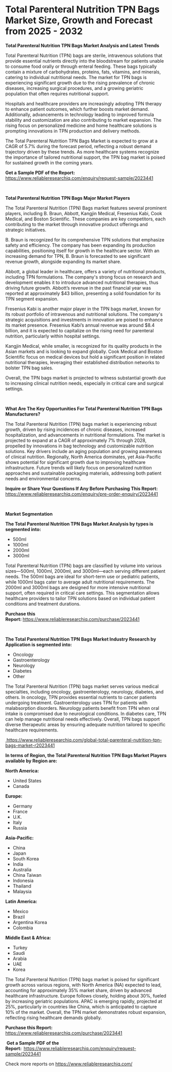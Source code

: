 <p><h1>Total Parenteral Nutrition TPN Bags Market Size, Growth and Forecast from 2025 - 2032</h1></p><p><strong>Total Parenteral Nutrition TPN Bags Market Analysis and Latest Trends</strong></p>
<p><p>Total Parenteral Nutrition (TPN) bags are sterile, intravenous solutions that provide essential nutrients directly into the bloodstream for patients unable to consume food orally or through enteral feeding. These bags typically contain a mixture of carbohydrates, proteins, fats, vitamins, and minerals, catering to individual nutritional needs. The market for TPN bags is experiencing significant growth due to the rising prevalence of chronic diseases, increasing surgical procedures, and a growing geriatric population that often requires nutritional support. </p><p>Hospitals and healthcare providers are increasingly adopting TPN therapy to enhance patient outcomes, which further boosts market demand. Additionally, advancements in technology leading to improved formula stability and customization are also contributing to market expansion. The rising focus on personalized medicine and home healthcare solutions is prompting innovations in TPN production and delivery methods. </p><p>The Total Parenteral Nutrition TPN Bags Market is expected to grow at a CAGR of 5.7% during the forecast period, reflecting a robust demand trajectory driven by these trends. As more healthcare systems recognize the importance of tailored nutritional support, the TPN bag market is poised for sustained growth in the coming years.</p></p>
<p><strong>Get a Sample PDF of the Report:&nbsp;</strong> <a href="https://www.reliableresearchiq.com/enquiry/request-sample/2023441?utm_campaign=2780&utm_medium=2&utm_source=Github&utm_content=ia&utm_term=29032025&utm_id=total-parenteral-nutrition-tpn-bags">https://www.reliableresearchiq.com/enquiry/request-sample/2023441</a></p>
<p>&nbsp;</p>
<p><strong>Total Parenteral Nutrition TPN Bags Major Market Players</strong></p>
<p><p>The Total Parenteral Nutrition (TPN) Bags market features several prominent players, including B. Braun, Abbott, Kangjin Medical, Fresenius Kabi, Cook Medical, and Boston Scientific. These companies are key competitors, each contributing to the market through innovative product offerings and strategic initiatives.</p><p>B. Braun is recognized for its comprehensive TPN solutions that emphasize safety and efficiency. The company has been expanding its production capabilities, positioning itself for growth in the healthcare sector. With an increasing demand for TPN, B. Braun is forecasted to see significant revenue growth, alongside expanding its market share.</p><p>Abbott, a global leader in healthcare, offers a variety of nutritional products, including TPN formulations. The company's strong focus on research and development enables it to introduce advanced nutritional therapies, thus driving future growth. Abbott’s revenue in the past financial year was reported at approximately $43 billion, presenting a solid foundation for its TPN segment expansion.</p><p>Fresenius Kabi is another major player in the TPN bags market, known for its robust portfolio of intravenous and nutritional solutions. The company's strategic acquisitions and investments in innovation are poised to enhance its market presence. Fresenius Kabi’s annual revenue was around $8.4 billion, and it is expected to capitalize on the rising need for parenteral nutrition, particularly within hospital settings.</p><p>Kangjin Medical, while smaller, is recognized for its quality products in the Asian markets and is looking to expand globally. Cook Medical and Boston Scientific focus on medical devices but hold a significant position in related nutritional therapies, leveraging their established distribution networks to bolster TPN bag sales.</p><p>Overall, the TPN bags market is projected to witness substantial growth due to increasing clinical nutrition needs, especially in critical care and surgical settings.</p></p>
<p>&nbsp;</p>
<p><strong>What Are The Key Opportunities For Total Parenteral Nutrition TPN Bags Manufacturers?</strong></p>
<p><p>The Total Parenteral Nutrition (TPN) bags market is experiencing robust growth, driven by rising incidences of chronic diseases, increased hospitalization, and advancements in nutritional formulations. The market is projected to expand at a CAGR of approximately 7% through 2028, propelled by innovations in bag technology and customizable nutrition solutions. Key drivers include an aging population and growing awareness of clinical nutrition. Regionally, North America dominates, yet Asia-Pacific shows potential for significant growth due to improving healthcare infrastructure. Future trends will likely focus on personalized nutrition approaches and sustainable packaging materials, addressing both patient needs and environmental concerns.</p></p>
<p><strong>Inquire or Share Your Questions If Any Before Purchasing This Report:</strong> <a href="https://www.reliableresearchiq.com/enquiry/pre-order-enquiry/2023441?utm_campaign=2780&utm_medium=2&utm_source=Github&utm_content=ia&utm_term=29032025&utm_id=total-parenteral-nutrition-tpn-bags">https://www.reliableresearchiq.com/enquiry/pre-order-enquiry/2023441</a></p>
<p>&nbsp;</p>
<p><strong>Market Segmentation</strong></p>
<p><strong>The Total Parenteral Nutrition TPN Bags Market Analysis by types is segmented into:</strong></p>
<p><ul><li>500ml</li><li>1000ml</li><li>2000ml</li><li>3000ml</li></ul></p>
<p><p>Total Parenteral Nutrition (TPN) bags are classified by volume into various sizes—500ml, 1000ml, 2000ml, and 3000ml—each serving different patient needs. The 500ml bags are ideal for short-term use or pediatric patients, while 1000ml bags cater to average adult nutritional requirements. The 2000ml and 3000ml bags are designed for more intensive nutritional support, often required in critical care settings. This segmentation allows healthcare providers to tailor TPN solutions based on individual patient conditions and treatment durations.</p></p>
<p><strong>Purchase this Report:&nbsp;</strong><a href="https://www.reliableresearchiq.com/purchase/2023441?utm_campaign=2780&utm_medium=2&utm_source=Github&utm_content=ia&utm_term=29032025&utm_id=total-parenteral-nutrition-tpn-bags">https://www.reliableresearchiq.com/purchase/2023441</a></p>
<p>&nbsp;</p>
<p><strong>The Total Parenteral Nutrition TPN Bags Market Industry Research by Application is segmented into:</strong></p>
<p><ul><li>Oncology</li><li>Gastroenterology</li><li>Neurology</li><li>Diabetes</li><li>Other</li></ul></p>
<p><p>The Total Parenteral Nutrition (TPN) bags market serves various medical specialties, including oncology, gastroenterology, neurology, diabetes, and others. In oncology, TPN provides essential nutrients to cancer patients undergoing treatment. Gastroenterology uses TPN for patients with malabsorption disorders. Neurology patients benefit from TPN when oral intake is compromised due to neurological conditions. In diabetes care, TPN can help manage nutritional needs effectively. Overall, TPN bags support diverse therapeutic areas by ensuring adequate nutrition tailored to specific healthcare requirements.</p></p>
<p><a href="https://www.reliableresearchiq.com/global-total-parenteral-nutrition-tpn-bags-market-r2023441?utm_campaign=2780&utm_medium=2&utm_source=Github&utm_content=ia&utm_term=29032025&utm_id=total-parenteral-nutrition-tpn-bags">&nbsp;https://www.reliableresearchiq.com/global-total-parenteral-nutrition-tpn-bags-market-r2023441</a></p>
<p><strong>In terms of Region, the Total Parenteral Nutrition TPN Bags Market Players available by Region are:</strong></p>
<p>
    <p> <strong> North America: </strong>
        <ul>
            <li>United States</li>
            <li>Canada</li>
        </ul>
        </p> 
    <p> <strong> Europe: </strong>
        <ul>
            <li>Germany</li>
            <li>France</li>
            <li>U.K.</li>
            <li>Italy</li>
            <li>Russia</li>
        </ul>
        </p> 
    <p> <strong> Asia-Pacific: </strong>
        <ul>
            <li>China</li>
            <li>Japan</li>
            <li>South Korea</li>
            <li>India</li>
            <li>Australia</li>
            <li>China Taiwan</li>
            <li>Indonesia</li>
            <li>Thailand</li>
            <li>Malaysia</li>
        </ul>
        </p> 
    <p> <strong> Latin America: </strong>
        <ul>
            <li>Mexico</li>
            <li>Brazil</li>
            <li>Argentina Korea</li>
            <li>Colombia</li>
        </ul>
        </p> 
    <p> <strong> Middle East & Africa: </strong>
        <ul>
            <li>Turkey</li>
            <li>Saudi</li>
            <li>Arabia</li>
            <li>UAE</li>
            <li>Korea</li>
        </ul>
    </p>
    </p>
<p><p>The Total Parenteral Nutrition (TPN) bags market is poised for significant growth across various regions, with North America (NA) expected to lead, accounting for approximately 35% market share, driven by advanced healthcare infrastructure. Europe follows closely, holding about 30%, fueled by increasing geriatric populations. APAC is emerging rapidly, projected at 25%, particularly in countries like China, which is anticipated to capture 10% of the market. Overall, the TPN market demonstrates robust expansion, reflecting rising healthcare demands globally.</p></p>
<p><strong>Purchase this Report: </strong><a href="https://www.reliableresearchiq.com/purchase/2023441?utm_campaign=2780&utm_medium=2&utm_source=Github&utm_content=ia&utm_term=29032025&utm_id=total-parenteral-nutrition-tpn-bags">https://www.reliableresearchiq.com/purchase/2023441</a></p>
<p>&nbsp;<strong>Get a Sample PDF of the Report:&nbsp;&nbsp;</strong><a href="https://www.reliableresearchiq.com/enquiry/request-sample/2023441?utm_campaign=2780&utm_medium=2&utm_source=Github&utm_content=ia&utm_term=29032025&utm_id=total-parenteral-nutrition-tpn-bags">https://www.reliableresearchiq.com/enquiry/request-sample/2023441</a></p>
<p><strong></strong></p>
<p>Check more reports on <a href="https://www.reliableresearchiq.com/?utm_campaign=2780&utm_medium=2&utm_source=Github&utm_content=ia&utm_term=29032025&utm_id=total-parenteral-nutrition-tpn-bags">https://www.reliableresearchiq.com/</a></p>